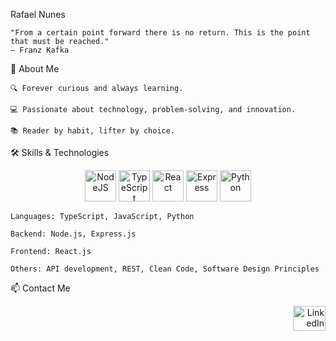 Rafael Nunes

    "From a certain point forward there is no return. This is the point that must be reached."
    — Franz Kafka

🚀 About Me

    🔍 Forever curious and always learning.

    💻 Passionate about technology, problem-solving, and innovation.

    📚 Reader by habit, lifter by choice.

🛠️ Skills & Technologies
<div align="center"> <img src="https://cdn.jsdelivr.net/gh/devicons/devicon/icons/nodejs/nodejs-original.svg" width="50" height="50" alt="NodeJS" /> <img src="https://cdn.jsdelivr.net/gh/devicons/devicon/icons/typescript/typescript-original.svg" width="50" height="50" alt="TypeScript" /> <img src="https://cdn.jsdelivr.net/gh/devicons/devicon/icons/react/react-original.svg" width="50" height="50" alt="React" /> <img src="https://cdn.jsdelivr.net/gh/devicons/devicon/icons/express/express-original.svg" width="50" height="50" alt="Express" /> <img src="https://cdn.jsdelivr.net/gh/devicons/devicon/icons/python/python-original.svg" width="50" height="50" alt="Python" /> </div>

    Languages: TypeScript, JavaScript, Python

    Backend: Node.js, Express.js

    Frontend: React.js

    Others: API development, REST, Clean Code, Software Design Principles

📫 Contact Me
<div align="right"> <a href="https://www.linkedin.com/in/rafaelornunes/" target="_blank"> <img src="https://raw.githubusercontent.com/maurodesouza/profile-readme-generator/master/src/assets/icons/social/linkedin/default.svg" width="52" height="40" alt="LinkedIn Logo" /> </a> </div>
